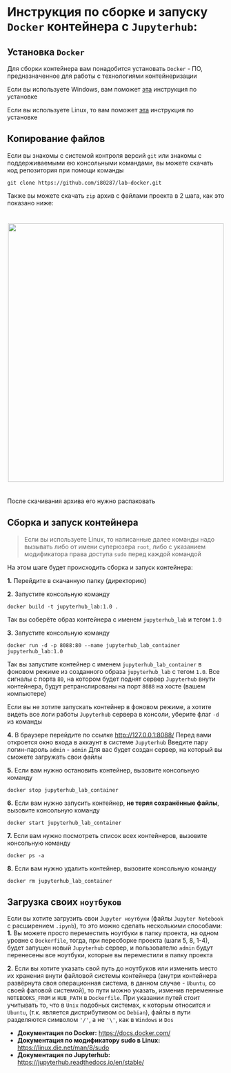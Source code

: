 # Инструкция по сборке и запуску `Docker` контейнера с `Jupyterhub`:

Установка `Docker`
----------------------
Для сборки контейнера вам понадобится установать `Docker` - ПО, 
предназначенное для работы с технологиями контейнеризации

Если вы используете Windows, вам поможет [эта](https://docs.docker.com/desktop/installwindows-install/) инструкция по установке

Если вы используете Linux, то вам поможет [эта](https://docs.docker.com/engine/install/ubuntu/) инструкция по установке

Копирование файлов
----------------------
Если вы знакомы с системой контроля версий `git` или знакомы с поддерживаемыми ею 
консольными командами, вы можете скачать код репозитория при помощи команды
    
    git clone https://github.com/i80287/lab-docker.git

Также вы можете скачать `zip` архив c файлами проекта в 2 шага, как это показано ниже:
<h1 align="center">
<img src="https://i.ibb.co/jRk35YK/rep-download-instr.png" style="width:500px;height:600px;">
</h1><br>
После скачивания архива его нужно распаковать

Сборка и запуск контейнера
----------------------
> Если вы используете Linux, то написанные далее команды надо вызывать
> либо от имени суперюзера `root`, либо с указанием модификатора права 
> доступа `sudo` перед каждой командой

На этом шаге будет проиcходить сборка и запуск контейнера:

**1.** Перейдите в скачанную папку (директорию)

**2.** Запустите консольную команду 
    
    docker build -t jupyterhub_lab:1.0 .

Так вы соберёте образ контейнера с именем `jupyterhub_lab` и тегом `1.0`

**3.** Запустите консольную команду 

    docker run -d -p 8088:80 --name jupyterhub_lab_container jupyterhub_lab:1.0

Так вы запустите контейнер с именем `jupyterhub_lab_container` в фоновом режиме из созданного
образа `jupyterhub_lab` с тегом `1.0`. Все сигналы с порта `80`, на котором будет поднят сервер
`Jupyterhub` внути контейнера, будут ретранслированы на порт `8088` на хосте (вашем компьютере)

Если вы не хотите запускать контейнер в фоновом режиме, а хотите видеть все логи работы
`Jupyterhub` сервера в консоли, уберите флаг `-d` из команды

**4.** В браузере перейдите по ссылке http://127.0.0.1:8088/
Перед вами откроется окно входа в аккаунт в системе `Jupyterhub`
Введите пару логин-пароль `admin` - `admin`
Для вас будет создан сервер, на который вы сможете загружать свои файлы

**5.** Если вам нужно остановить контейнер, вызовите консольную команду

    docker stop jupyterhub_lab_container

**6.** Если вам нужно запусить контейнер, **не теряя сохранённые файлы**, вызовите консольную команду

    docker start jupyterhub_lab_container

**7.** Если вам нужно посмотреть список всех контейнеров, вызовите консольную команду

    docker ps -a

**8.** Если вам нужно удалить контейнер, вызовите консольную команду

    docker rm jupyterhub_lab_container

Загрузка своих `ноутбуков`
----------------------
Если вы хотите загрузить свои `Jupyter ноутбуки` (файлы `Jupyter Notebook` с расширением `.ipynb`), то это можно сделать несколькими способами:
**1.** Вы можете просто переместить ноутбуки в папку проекта, на одном уровне с `Dockerfile`, тогда, 
при пересборке проекта (шаги 5, 8, 1-4), будет запущен новый `Jupyterhub` сервер, и пользователю `admin` 
будут перенесены все ноутбуки, которые вы переместили в папку проекта

**2.** Если вы хотите указать свой путь до ноутбуков или изменить место их хранения внути файловой системы контейнера 
(внутри контейнера развёрнута своя операционная система, в данном случае - `Ubuntu`, со своей фаловой системой),
то пути можно указать, изменив переменные `NOTEBOOKS_FROM` и `HUB_PATH` в `Dockerfile`. При указании путей стоит учитывать то,
что в `Unix` подобных системах, к которым относится и `Ubuntu`, (т.к. является дистрибутивом ос `Debian`), файлы в пути разделяются
символом `'/'`, а не `'\'`, как в `Windows` и `Dos`

- **Документация по Docker:** https://docs.docker.com/
- **Документация по модификатору sudo в Linux:** https://linux.die.net/man/8/sudo
- **Документация по Jupyterhub:** https://jupyterhub.readthedocs.io/en/stable/
